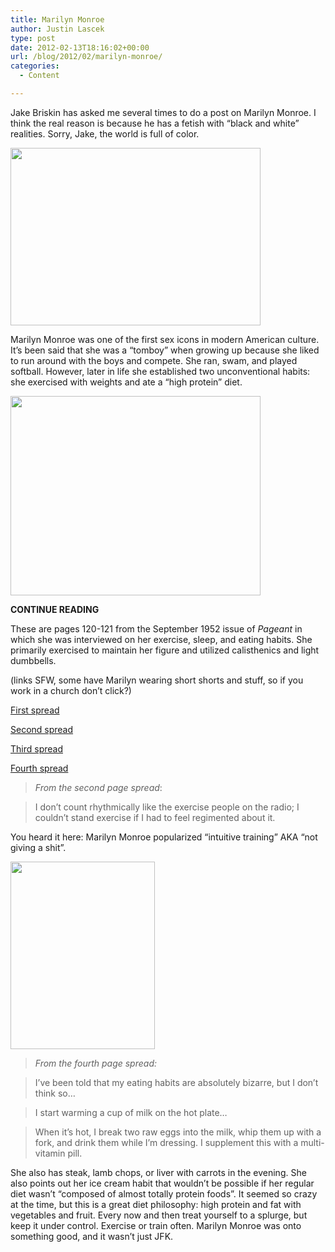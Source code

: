 ```yaml
---
title: Marilyn Monroe
author: Justin Lascek
type: post
date: 2012-02-13T18:16:02+00:00
url: /blog/2012/02/marilyn-monroe/
categories:
  - Content

---
```

Jake Briskin has asked me several times to do a post on Marilyn Monroe. I think the real reason is because he has a fetish with &#8220;black and white&#8221; realities. Sorry, Jake, the world is full of color.
  

  
[<img data-attachment-id="6325" data-permalink="/blog/2012/02/marilyn-monroe/marilyn_monroe_bow/" data-orig-file="/2012/02/marilyn_monroe_bow.jpg" data-orig-size="400,284" data-comments-opened="1" data-image-meta="{&quot;aperture&quot;:&quot;0&quot;,&quot;credit&quot;:&quot;&quot;,&quot;camera&quot;:&quot;&quot;,&quot;caption&quot;:&quot;&quot;,&quot;created_timestamp&quot;:&quot;0&quot;,&quot;copyright&quot;:&quot;&quot;,&quot;focal_length&quot;:&quot;0&quot;,&quot;iso&quot;:&quot;0&quot;,&quot;shutter_speed&quot;:&quot;0&quot;,&quot;title&quot;:&quot;&quot;}" data-image-title="marilyn_monroe_bow" data-image-description="" data-medium-file="/2012/02/marilyn_monroe_bow.jpg" data-large-file="/2012/02/marilyn_monroe_bow.jpg" src="/2012/02/marilyn_monroe_bow.jpg" alt="" title="marilyn_monroe_bow" width="400" height="284" class="aligncenter size-full wp-image-6325" />][1]
  

  
Marilyn Monroe was one of the first sex icons in modern American culture. It&#8217;s been said that she was a &#8220;tomboy&#8221; when growing up because she liked to run around with the boys and compete. She ran, swam, and played softball. However, later in life she established two unconventional habits: she exercised with weights and ate a &#8220;high protein&#8221; diet.
  

  
[<img data-attachment-id="6326" data-permalink="/blog/2012/02/marilyn-monroe/8667873_1/" data-orig-file="/2012/02/8667873_1.jpg" data-orig-size="400,319" data-comments-opened="1" data-image-meta="{&quot;aperture&quot;:&quot;0&quot;,&quot;credit&quot;:&quot;&quot;,&quot;camera&quot;:&quot;&quot;,&quot;caption&quot;:&quot;&quot;,&quot;created_timestamp&quot;:&quot;0&quot;,&quot;copyright&quot;:&quot;&quot;,&quot;focal_length&quot;:&quot;0&quot;,&quot;iso&quot;:&quot;0&quot;,&quot;shutter_speed&quot;:&quot;0&quot;,&quot;title&quot;:&quot;&quot;}" data-image-title="8667873_1" data-image-description="" data-medium-file="/2012/02/8667873_1.jpg" data-large-file="/2012/02/8667873_1.jpg" src="/2012/02/8667873_1.jpg" alt="" title="8667873_1" width="400" height="319" class="aligncenter size-full wp-image-6326" />][2]
  
**CONTINUE READING <!--more-->**


  

  
These are pages 120-121 from the September 1952 issue of _Pageant_ in which she was interviewed on her exercise, sleep, and eating habits. She primarily exercised to maintain her figure and utilized calisthenics and light dumbbells.
  
(links SFW, some have Marilyn wearing short shorts and stuff, so if you work in a church don&#8217;t click?)
  
<a href="http://glamournet.com/legends/Marilyn/monthly/shape1.html" target="_blank">First spread</a>
  
<a href="http://glamournet.com/legends/Marilyn/monthly/shape2.html" target="_blank">Second spread</a>
  
<a href="http://glamournet.com/legends/Marilyn/monthly/shape3.html" target="_blank">Third spread</a>
  
<a href="http://glamournet.com/legends/Marilyn/monthly/shape4.html" target="_blank">Fourth spread</a>
  


> _From the second page spread_:
  
> 
  
> I don&#8217;t count rhythmically like the exercise people on the radio; I couldn&#8217;t stand exercise if I had to feel regimented about it.

You heard it here: Marilyn Monroe popularized &#8220;intuitive training&#8221; AKA &#8220;not giving a shit&#8221;.
  

  
[<img data-attachment-id="6330" data-permalink="/blog/2012/02/marilyn-monroe/marilynbarbell05ja-1/" data-orig-file="/2012/02/marilynbarbell05ja-1.jpg" data-orig-size="231,300" data-comments-opened="1" data-image-meta="{&quot;aperture&quot;:&quot;0&quot;,&quot;credit&quot;:&quot;&quot;,&quot;camera&quot;:&quot;&quot;,&quot;caption&quot;:&quot;&quot;,&quot;created_timestamp&quot;:&quot;0&quot;,&quot;copyright&quot;:&quot;&quot;,&quot;focal_length&quot;:&quot;0&quot;,&quot;iso&quot;:&quot;0&quot;,&quot;shutter_speed&quot;:&quot;0&quot;,&quot;title&quot;:&quot;&quot;}" data-image-title="marilynbarbell05ja-1" data-image-description="" data-medium-file="/2012/02/marilynbarbell05ja-1.jpg" data-large-file="/2012/02/marilynbarbell05ja-1.jpg" src="/2012/02/marilynbarbell05ja-1.jpg" alt="" title="marilynbarbell05ja-1" width="231" height="300" class="aligncenter size-full wp-image-6330" />][3]

> _From the fourth page spread:_
  
> 
  
> I&#8217;ve been told that my eating habits are absolutely bizarre, but I don&#8217;t think so&#8230;
  
> I start warming a cup of milk on the hot plate&#8230;
  
> When it&#8217;s hot, I break two raw eggs into the milk, whip them up with a fork, and drink them while I&#8217;m dressing. I supplement this with a multi-vitamin pill.

She also has steak, lamb chops, or liver with carrots in the evening. She also points out her ice cream habit that wouldn&#8217;t be possible if her regular diet wasn&#8217;t &#8220;composed of almost totally protein foods&#8221;. It seemed so crazy at the time, but this is a great diet philosophy: high protein and fat with vegetables and fruit. Every now and then treat yourself to a splurge, but keep it under control. Exercise or train often. Marilyn Monroe was onto something good, and it wasn&#8217;t just JFK.

 [1]: /2012/02/marilyn_monroe_bow.jpg
 [2]: /2012/02/8667873_1.jpg
 [3]: /2012/02/marilynbarbell05ja-1.jpg
